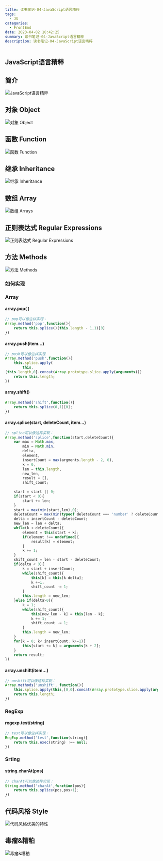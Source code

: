 ```yaml
---
title: 读书笔记-04-JavaScript语言精粹
tags: 
  - JS
categories: 
  - FrontEnd
date: 2023-04-02 10:42:25
summary: 读书笔记-04-JavaScript语言精粹
description: 读书笔记-04-JavaScript语言精粹
---
```


## JavaScript语言精粹

## 简介

<img src="https://shinoimg.yyshino.top/img/202304021041174.png" alt="JavaScript语言精粹"  />

## 对象 Object

![对象 Object](https://shinoimg.yyshino.top/img/202304012300721.png)



## 函数 Function

![函数 Function](https://shinoimg.yyshino.top/img/202304012300935.png)



## 继承 Inheritance

![继承 Inheritance](https://shinoimg.yyshino.top/img/202304012300087.png)

## 数组 Array

![数组 Arrays](https://shinoimg.yyshino.top/img/202304020913552.png)

## 正则表达式 Regular Expressions

![正则表达式 Regular Expressions](https://shinoimg.yyshino.top/img/202304020914072.png)

## 方法 Methods

![方法 Methods](https://shinoimg.yyshino.top/img/202304020945938.png)

### 如何实现

### Array

#### array.pop( )

```javascript
// pop可以像这样实现：
Array.method('pop',function(){
    return this.splice()(this.length - 1,1)[0]
})
```



#### array.push(item...)

```javascript
// push可以像这样实现
Array.method('push',function(){
    this.splice.apply(
    	this,
[this.length,0].concat(Array.prototype.slice.apply(arguments)))
    return this.length;
})
```



#### array.shift()

```javascript
Array.method('shift',function(){
    return this.splice(0,1)[0];
})
```



#### array.splice(start, deleteCount, item...)

```javascript
// splice可以像这样实现：
Array.method('splice',function(start,deleteCount){
    var max = Math.max,
        min = Math.min,
        delta,
        element,
        insertCount = max(argments.length - 2, 0),
        k = 0,
        len = this.length,
        new_len,
        result = [],
        shift_count;
    
    start = start || 0;
    if(start < 0){
        start += len;
    }
    start = max(min(start,len),0);
    deleteCount = max(min(typeof deleteCount === 'number' ? deleteCount : len,len - start),0)
    delta = insertCount - deleteCount;
    new_len = len + delta;
    while(k < deleteCount){
        element = this[start + k];
        if(element !== undefined){
            result[k] = element;
        }
        k += 1;
    }
    shift_count = len - start - deleteCount;
    if(delta < 0){
        k = start + insertCount;
        while(shift_count){
            this[k] = this[k-delta];
            k +=1;
            shift_count -= 1;
        }
        this.length = new_len;
    }else if(delta>0){
        k = 1;
        while(shift_count){
            this[new_len - k] = this[len - k];
            k += 1;
            shift_count -= 1;
        }
        this.length = new_len;
    }
    for(k = 0; k< insertCount; k+=1){
        this[start += k] = arguments[k + 2];
    }
    return result;
})
```



#### array.unshift(item...)

```javascript
// unshift可以像这样实现：
Array.methods('unshift', function(){
    this.splice.apply(this,[0,0].concat(Array.prototype.slice.apply(arguments)));
    return this.length;
})
```





### RegExp

#### regexp.test(string)

```javascript
// test可以像这样实现：
RegExp.method('test',function(string){
    return this.exec(string) !== null;
})
```





### Srting



#### string.charAt(pos)

```javascript
// charAt可以像这样实现：
String.method('charAt',function(pos){
    return this.splice(pos,pos+1);
})
```



## 代码风格 Style

![代码风格优美的特性](https://shinoimg.yyshino.top/img/202304021037583.png)



## 毒瘤&糟粕

![毒瘤&糟粕](https://shinoimg.yyshino.top/img/202304021037296.png)